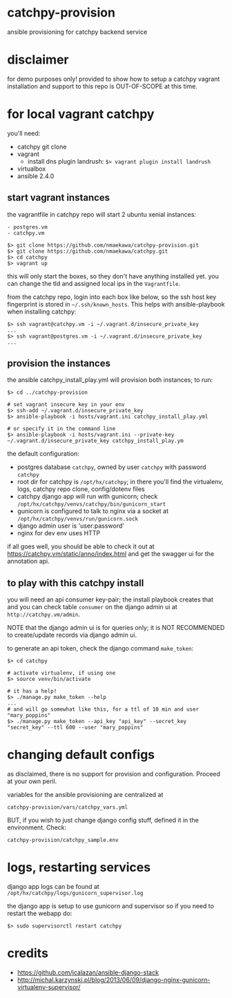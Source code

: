 # catchpy-provision
ansible provisioning for catchpy backend service

# disclaimer
for demo purposes only! provided to show how to setup a catchpy vagrant
installation and support to this repo is OUT-OF-SCOPE at this time.


# for local vagrant catchpy

you'll need:

- catchpy git clone
- vagrant
    - install dns plugin landrush: `$> vagrant plugin install landrush`
- virtualbox
- ansible 2.4.0

## start vagrant instances

the vagrantfile in catchpy repo will start 2 ubuntu xenial instances:

    - postgres.vm
    - catchpy.vm

    $> git clone https://github.com/nmaekawa/catchpy-provision.git
    $> git clone https://github.com/nmaekawa/catchpy.git
    $> cd catchpy
    $> vagrant up

this will only start the boxes, so they don't have anything installed yet.
you can change the tld and assigned local ips in the `Vagrantfile`.

from the catchpy repo, login into each box like below, so the ssh host key
fingerprint is stored in `~/.ssh/known_hosts`. This helps with ansible-playbook
when installing catchpy:

    $> ssh vagrant@catchpy.vm -i ~/.vagrant.d/insecure_private_key
    ...
    $> ssh vagrant@postgres.vm -i ~/.vagrant.d/insecure_private_key
    ...


## provision the instances

the ansible catchpy_install_play.yml will provision both instances; to run:

    $> cd ../catchpy-provision
    
    # set vagrant insecure key in your env
    $> ssh-add ~/.vagrant.d/insecure_private_key
    $> ansible-playbook -i hosts/vagrant.ini catchpy_install_play.yml
    
    # or specify it in the command line
    $> ansible-playbook -i hosts/vagrant.ini --private-key ~/.vagrant.d/insecure_private_key catchpy_install_play.ym


the default configuration:

- postgres database `catchpy`, owned by user `catchpy` with password `catchpy`
- root dir for catchpy is `/opt/hx/catchpy`; in there you'll find the virtualenv,
  logs, catchpy repo clone, config/dotenv files
- catchpy django app will run with gunicorn; check
  `/opt/hx/catchpy/venvs/catchpy/bin/gunicorn_start`
- gunicorn is configured to talk to nginx via a socket at
  `/opt/hx/catchpy/venvs/run/gunicorn.sock`
- django admin user is 'user:password'
- nginx for dev env uses HTTP

if all goes well, you should be able to check it out at
https://catchpy.vm/static/anno/index.html
and get the swagger ui for the annotation api.


## to play with this catchpy install

you will need an api consumer key-pair; the install playbook creates that and
you can check table `consumer` on the django admin ui at `http://catchpy.vm/admin`.

NOTE that the django admin ui is for queries only; it is NOT RECOMMENDED to
create/update records via django admin ui.

to generate an api token, check the django command `make_token`:

    $> cd catchpy
    
    # activate virtualenv, if using one
    $> source venv/bin/activate
    
    # it has a help!
    $> ./manage.py make_token --help
    ...
    # and will go somewhat like this, for a ttl of 10 min and user "mary_poppins"
    $> ./manage.py make_token --api_key "api_key" --secret_key "secret_key" --ttl 600 --user "mary_poppins"


# changing default configs

as disclaimed, there is no support for provision and configuration. Proceed at
your own peril.

variables for the ansible provisioning are centralized at

    catchpy-provision/vars/catchpy_vars.yml


BUT, if you wish to just change django config stuff, defined it in the
environment. Check:

    catchpy-provision/catchpy_sample.env


# logs, restarting services

django app logs can be found at `/opt/hx/catchpy/logs/gunicorn_supervisor.log`

the django app is setup to use gunicorn and supervisor so if you need to restart
the webapp do:

    $> sudo supervisorctl restart catchpy


# credits

- https://github.com/jcalazan/ansible-django-stack
- http://michal.karzynski.pl/blog/2013/06/09/django-nginx-gunicorn-virtualenv-supervisor/



